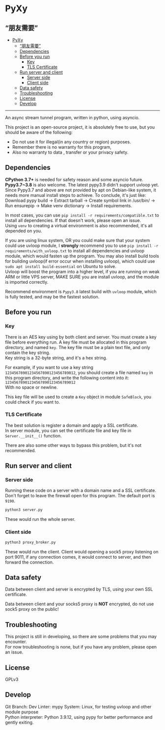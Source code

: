 # PyXy

## “朋友需要”

- [PyXy](#pyxy)
  - [“朋友需要”](#朋友需要)
  - [Dependencies](#dependencies)
  - [Before you run](#before-you-run)
    - [Key](#key)
    - [TLS Certificate](#tls-certificate)
  - [Run server and client](#run-server-and-client)
    - [Server side](#server-side)
    - [Client side](#client-side)
  - [Data safety](#data-safety)
  - [Troubleshooting](#troubleshooting)
  - [License](#license)
  - [Develop](#develop)


---

An async stream tunnel program, written in python, using asyncio.

This project is an open-source project, it is absolutely free to use, but you should be aware of the following:
- Do not use it for illegal(in any country or region) purposes.
- Remember there is no warranty for this program, 
- Also no warranty to data , transfer or your privacy safety.


## Dependencies

**CPython 3.7+** is needed for safety reason and some asyncio future.  
**Pypy3.7~3.8** is also welcome. The latest pypy3.9 didn't support uvloop yet. Since Pypy3.7 and above are not provided by apt on Debian-like system, it needs more manual install steps to achieve. To conclude, it's just like: Download pypy build -> Extract tarball -> Create symbol link in /usr/bin/ -> Run ensurepip -> Make venv dictionary -> Install requirements.

In most cases, you can use `pip install -r requirements/compatible.txt` to install all dependencies. If that doesn't work, please open an issue.  
 Using `venv` to creating a virtual environment is also recommended, it's all depended on you.

If you are using linux system, OR you could make sure that your system could use uvloop module, I **strongly** recommend you to use `pip install -r requirements/with_uvloop.txt` to install all dependencies and uvloop module, which would fasten up the program. You may also install build tools for building uvloop(if error occur when installing uvloop), which could use `sudo apt install build-essential` on Ubuntu to solve.  
Uvloop will boost the program into a higher level, if you are running on weak ARM or little VPS server, MAKE SURE you are install uvloop, and the module is imported correctly.

Recommend environment is `Pypy3.8` latest build with `uvloop` module, which is fully tested, and may be the fastest solution.

## Before you run

### Key
There is an AES key using by both client and server. You must create a key file before everything run. A key file must be allocated in this program directory, and named `key`. The key file must be a plain text file, and only contain the key string.  
Key string is a 32-byte string, and it's a hex string.

For example, if you want to use a key string `12345678901234567890123456789012`, you should create a file named `key` in this program directory, and write the following content into it: `12345678901234567890123456789012`  
With no space or newline.

This key file will be used to create a `Key` object in module `SafeBlock`, you could check if you want to.

### TLS Certificate

The best solution is register a domain and apply a SSL certificate.  
In server module, you can set the certificate file and key file in `Server.__init__()` function.  

There are also some other ways to bypass this problem, but it's not recommended.

## Run server and client

### Server side
Running these code on a server with a domain name and a SSL certificate.  
Don't forget to leave the firewall open for this program. The default port is `9190`.  
```bash
python3 server.py
```
These would run the whole server.  

### Client side

```bash
python3 proxy_broker.py
```
These would run the client. Client would opening a sock5 proxy listening on port 9011, if any connection comes, it would connect to server, and then forward the connection.

## Data safety

Data between client and server is encrypted by TLS, using your own SSL certificate.

Data between client and your socks5 proxy is **NOT** encrypted, do not use sock5 proxy on the public!

## Troubleshooting

This project is still in developing, so there are some problems that you may encounter.  
For now troubleshooting is none, but if you have any problem, please open an issue.

## License

GPLv3

## Develop

Git Branch: Dev
Linter: mypy
System: Linux, for testing uvloop and other module purpose  
Python interpreter: Python 3.9.12, using pypy for better performance and gently exiting.
